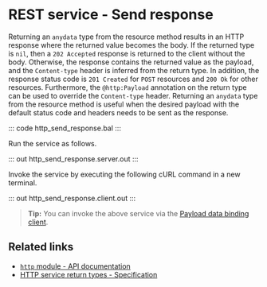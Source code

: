 # REST service - Send response

Returning an `anydata` type from the resource method results in an HTTP response where the returned value becomes the body. If the returned type is `nil`, then a `202 Accepted` response is returned to the client without the body. Otherwise, the response contains the returned value as the payload, and the `Content-type` header is inferred from the return type. In addition, the response status code is `201 Created` for `POST` resources and `200 Ok` for other resources. Furthermore, the `@http:Payload` annotation on the return type can be used to override the `Content-type` header. Returning an `anydata` type from the resource method is useful when the desired payload with the default status code and headers needs to be sent as the response.

::: code http_send_response.bal :::

Run the service as follows.

::: out http_send_response.server.out :::

Invoke the service by executing the following cURL command in a new terminal.

::: out http_send_response.client.out :::

>**Tip:** You can invoke the above service via the [Payload data binding client](/learn/by-example/http-client-data-binding/).

## Related links
- [`http` module - API documentation](https://lib.ballerina.io/ballerina/http/latest/)
- [HTTP service return types - Specification](/spec/http/#235-return-types)
